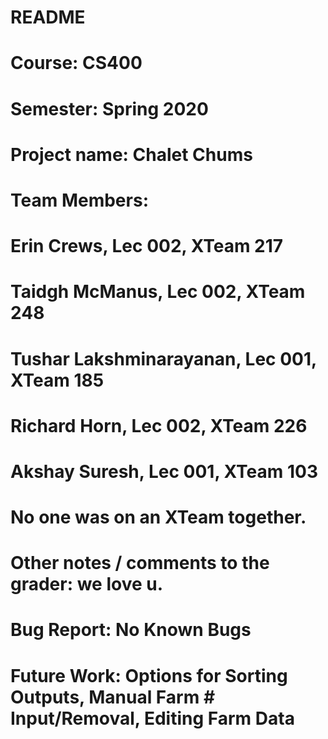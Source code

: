 # README
# Course: CS400
# Semester: Spring 2020 
# Project name: Chalet Chums
# Team Members: 
# Erin Crews, Lec 002, XTeam 217
# Taidgh McManus, Lec 002, XTeam 248 
# Tushar Lakshminarayanan, Lec 001, XTeam 185
# Richard Horn, Lec 002, XTeam 226
# Akshay Suresh, Lec 001, XTeam  103
# No one was on an XTeam together. 
# Other notes / comments to the grader: we love u. 
# Bug Report: No Known Bugs
# Future Work: Options for Sorting Outputs, Manual Farm # Input/Removal, Editing Farm Data
